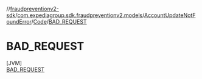 //[fraudpreventionv2-sdk](../../../../../index.md)/[com.expediagroup.sdk.fraudpreventionv2.models](../../../index.md)/[AccountUpdateNotFoundError](../../index.md)/[Code](../index.md)/[BAD_REQUEST](index.md)

# BAD_REQUEST

[JVM]\
[BAD_REQUEST](index.md)
